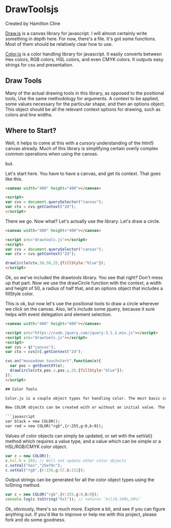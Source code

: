 # DrawToolsjs

Created by Hamilton Cline

[Draw.js](./README.md#user-content-draw-tools) is a canvas library for javascript. I will almost certainly write something in depth here. For now, there's a file. It's got some functions. Most of them should be relatively clear how to use.

[Color.js](./README.md#user-content-color-tools) is a color handling library for javascript. It easily converts between Hex colors, RGB colors, HSL colors, and even CMYK colors. It outputs easy strings for css and presentation.


## Draw Tools
Many of the actual drawing tools in this library, as opposed to the positional tools, Use the same methodology for arguments. A context to be applied, some values necessary for the particular shape, and then an options object. This object should be all the relevant context options for drawing, such as colors and line widths.

## Where to Start?
Well, it helps to come at this with a cursory understanding of the html5 canvas already. Much of this library is simplifying certain overly complex common operations when using the canvas.

but.

Let's start here. You have to have a canvas, and get its context. That goes like this.

```html
<canvas width="400" height="400"></canvas>

<script>
var cvs = document.querySelector("canvas");
var ctx = cvs.getContext("2d");
</script>
```

There we go. Now what? Let's actually use the library. Let's draw a circle.


```html
<canvas width="400" height="400"></canvas>

<script src="drawtools.js"></script>
<script>
var cvs = document.querySelector("canvas");
var ctx = cvs.getContext("2d");

drawCircle(ctx,50,50,25,{fillStyle:"blue"});
</script>
```

Ok, so we've included the drawtools library. You see that right? Don't mess up that part. Now we use the drawCircle function with the context, a width and height of 50, a radius of half that, and an options object that includes a fillStyle color.

This is ok, but now let's use the positional tools to draw a circle wherever we click on the canvas. Also, let's include some jquery, because it sure helps with event delegation and element selection.

```html
<canvas width="400" height="400"></canvas>

<script src="https://code.jquery.com/jquery-3.1.1.min.js"></script>
<script src="drawtools.js"></script>
<script>
var cvs = $("canvas");
var ctx = cvs[0].getContext("2d");

cvs.on("mousedown touchstart",function(e){
  var pos = getEventXY(e);
  drawCircle(ctx,pos.x,pos.y,25,{fillStyle:"blue"});
});
</script>

## Color Tools

Color.js is a couple object types for handling color. The most basic color objects are RGB, HSL, and CMYK. Then there is the COLOR object. This has each of the previous objects as properties, as well as a hex property.

New COLOR objects can be created with or without an initial value. The default color is black.

```javascript
var black = new COLOR();
var red = new COLOR("rgb",{r:255,g:0,b:0});
```

Values of color objects can simply be updated, or set with the setVal() method which requires a value type, and a value which can be simple or a HSL/RGB/CMYK color object.

```javascript
var c = new COLOR();
c.hsl.h = 255; // Will not update other color objects
c.setVal("hex","25e79c");
c.setVal("rgb",{r:156,g:57,b:211});
```

Output strings can be generated for all the color object types using the toString method.

```javascript
var c = new COLOR("rgb",{r:255,g:0,b:0});
console.log(c.toString("hsl")); // returns `hsl(0,100%,50%)`
```




Ok, obviously, there's so much more. Explore a bit, and see if you can figure anything out. If you'd like to improve or help me with this project, please fork and do some goodness.


